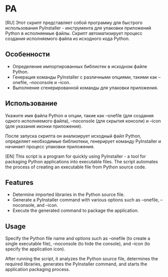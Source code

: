 # PA
[RU]
Этот скрипт представляет собой программу для быстрого использования PyInstaller - инструмента для упаковки приложений Python в исполняемые файлы. Скрипт автоматизирует процесс создания исполняемого файла из исходного кода Python.

## Особенности
- Определение импортированных библиотек в исходном файле Python.
- Генерация команды PyInstaller с различными опциями, такими как –onefile, –noconsole и –icon.
- Выполнение сгенерированной команды для упаковки приложения.

## Использование
Укажите имя файла Python и опции, такие как –onefile (для создания одного исполняемого файла), –noconsole (для скрытия консоли) и –icon (для указания иконки приложения).

После запуска скрипта он анализирует исходный файл Python, определяет необходимые библиотеки, генерирует команду PyInstaller и начинает процесс упаковки приложения.

[EN]
This script is a program for quickly using PyInstaller - a tool for packaging Python applications into executable files. The script automates the process of creating an executable file from Python source code.

## Features
- Determine imported libraries in the Python source file.
- Generate a PyInstaller command with various options such as –onefile, –noconsole, and –icon.
- Execute the generated command to package the application.

## Usage
Specify the Python file name and options such as –onefile (to create a single executable file), –noconsole (to hide the console), and –icon (to specify the application icon).

After running the script, it analyzes the Python source file, determines the required libraries, generates the PyInstaller command, and starts the application packaging process.
